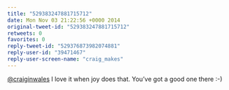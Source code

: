 ```yaml
---
title: "529383247881715712"
date: Mon Nov 03 21:22:56 +0000 2014
original-tweet-id: "529383247881715712"
retweets: 0
favorites: 0
reply-tweet-id: "529376873982074881"
reply-user-id: "39471467"
reply-user-screen-name: "craig_makes"
---
```

<a href="https://twitter.com/craiginwales">@craiginwales</a> I love it when joy does that. You’ve got a good one there :-)
